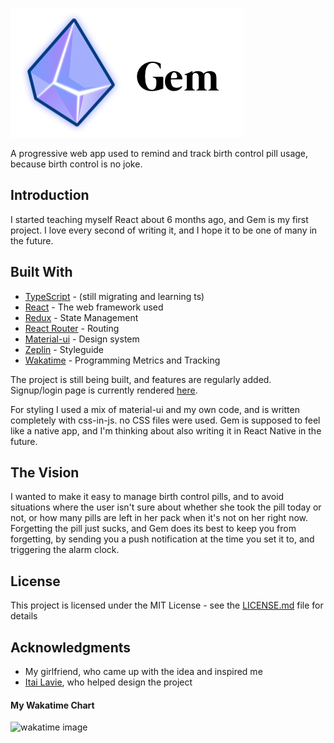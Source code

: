 ![Gem Icon](./src/Icons/GemIcon/gemLogoWithText.png "Never miss your pill, ever again")

A progressive web app used to remind and track birth control pill usage,
because birth control is no joke.

## Introduction

I started teaching myself React about 6 months ago,
and Gem is my first project.
I love every second of writing it, and I hope it
to be one of many in the future.

## Built With

- [TypeScript](https://www.typescriptlang.org/) - (still migrating and learning ts)
- [React](https://reactjs.org/) - The web framework used
- [Redux](https://redux.js.org/) - State Management
- [React Router](https://reacttraining.com/react-router/core/guides/philosophy) - Routing
- [Material-ui](https://material-ui.com/) - Design system
- [Zeplin](https://zeplin.io/) - Styleguide
- [Wakatime](https://wakatime.com/) - Programming Metrics and Tracking

The project is still being built, and features are regularly added.
Signup/login page is currently rendered [here].

For styling I used a mix of material-ui and my own code, and is
written completely with css-in-js. no CSS files were used.
Gem is supposed to feel like a native app, and I'm thinking
about also writing it in React Native in the future.

## The Vision

I wanted to make it easy to manage birth control pills, and to avoid situations where the user isn't
sure about whether she took the pill today or not, or how many pills are left in her
pack when it's not on her right now.
Forgetting the pill just sucks, and Gem does its best to keep you from forgetting,
by sending you a push notification at the time you set it to, and triggering the alarm
clock.

## License

This project is licensed under the MIT License - see the [LICENSE.md](LICENSE.md) file for details

## Acknowledgments

- My girlfriend, who came up with the idea and inspired me
- [Itai Lavie], who helped design the project

[itai lavie]: https://dribbble.com/itailavie
[here]: https://bluemarble-a4f07.firebaseapp.com/sisu-main

#### My Wakatime Chart

![wakatime image](https://wakatime.com/share/@db9700e2-2c5d-4c96-a32f-9f7c186cc128/48856007-5c5e-47f9-a789-acf11f7e35fb.png)
